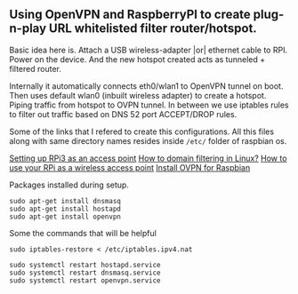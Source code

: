 ## Using OpenVPN and RaspberryPI to create plug-n-play URL whitelisted filter router/hotspot.

Basic idea here is. Attach a USB wireless-adapter |or| ethernet cable to RPI. Power on the device. And the new hotspot created acts as tunneled + filtered router.

Internally it automatically connects eth0/wlan1 to OpenVPN tunnel on boot. Then uses default wlan0 (inbuilt wireless adapter) to create a hotspot. Piping traffic from hotspot to OVPN tunnel. In between we use iptables rules to filter out traffic based on DNS 52 port ACCEPT/DROP rules.

Some of the links that I refered to create this configurations. All this files along with same directory names resides inside `/etc/` folder of raspbian os.

[Setting up RPi3 as an access point](https://learn.sparkfun.com/tutorials/setting-up-a-raspberry-pi-3-as-an-access-point/all)
[How to domain filtering in Linux?](https://unix.stackexchange.com/questions/137904/how-to-do-domain-filtering-in-linux)
[How to use your RPi as a wireless access point](https://thepi.io/how-to-use-your-raspberry-pi-as-a-wireless-access-point)
[Install OVPN for Raspbian](https://ovpn.com/en/guides/raspberry-pi-raspbian)

Packages installed during setup.
```
sudo apt-get install dnsmasq
sudo apt-get install hostapd
sudo apt-get install openvpn
```

Some the commands that will be helpful
```
sudo iptables-restore < /etc/iptables.ipv4.nat

sudo systemctl restart hostapd.service 
sudo systemctl restart dnsmasq.service 
sudo systemctl restart openvpn.service 

```
